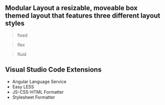 ## Modular Layout a resizable, moveable box themed layout that features three different layout styles

> fixed

> flex

> fluid

## Visual Studio Code Extensions
- Angular Language Service
- Easy LESS
- JS-CSS-HTML Formatter
- Stylesheet Formatter
